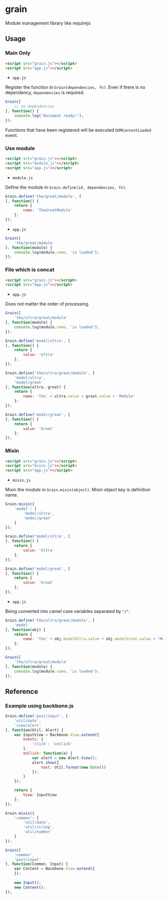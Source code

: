 # grain

Module management library like requirejs  

## Usage

### Main Only

```HTML
<script src="grain.js"></script>
<script src="app.js"></script>
```

* `app.js`

Register the function in `Grain(dependencies, fn)`. Even if there is no dependency, `dependencies` is required.

```Javascript
Grain([
	// no dependencies
], function() {
	console.log('Document ready!');
});
```

Functions that have been registered will be executed `DOMContentLoaded` event.

### Use module

```HTML
<script src="grain.js"></script>
<script src="module.js"></script>
<script src="app.js"></script>
```

* `module.js`

Define the module in `Grain.define(id, dependencies, fn)`.

```Javascript
Grain.define('the/great/module', [
], function() {
	return {
		name: 'TheGreatModule'
	};
});
```

* `app.js`

```Javascript
Grain([
	'the/great/module'
], function(module) {
	console.log(module.name, 'is loaded');
});
```

### File which is concat

```HTML
<script src="grain.js"></script>
<script src="app.js"></script>
```

* `app.js`

Does not matter the order of processing.

```Javascript
Grain([
	'the/ultra/great/module'
], function(module) {
	console.log(module.name, 'is loaded');
});

Grain.define('model/ultra', [
], function() {
	return {
		value: 'Ultra'
	};
});

Grain.define('the/ultra/great/module', [
	'model/ultra',
	'model/great'
], function(ultra, great) {
	return {
		name: 'the' + ultra.value + great.value + 'Module'
	};
});

Grain.define('model/great', [
], function() {
	return {
		value: 'Great'
	};
});
```

### Mixin

```HTML
<script src="grain.js"></script>
<script src="mixin.js"></script>
<script src="app.js"></script>
```

* `mixin.js`

Mixin the module in `Grain.mixin(object)`. Mixin object key is definition name.

```Javascript
Grain.mixin({
	'model': [
		'model/ultra',
		'model/great'
	]
});

Grain.define('model/ultra', [
], function() {
	return {
		value: 'Ultra'
	};
});

Grain.define('model/great', [
], function() {
	return {
		value: 'Great'
	};
});
```

* `app.js`

Being converted into camel case variables separated by `"/"`.

```Javascript
Grain.define('the/ultra/great/module', [
	'model'
], function(obj) {
	return {
		name: 'the' + obj.modelUltra.value + obj.modelGreat.value + 'Module'
	};
});

Grain([
	'the/ultra/great/module'
], function(module) {
	console.log(module.name, 'is loaded');
});
```

## Reference

### Example using backbone.js

```Javascript
Grain.define('post/input', [
	'util/date',
	'view/alert'
], function(Util, Alert) {
	var InputView = Backbone.View.extend({
		events: {
			'click': 'onClick'
		},
		onClick: function(e) {
			var alert = new Alert.View();
			alert.show({
				text: Util.format(new Date())
			});
		}
	});

	return {
		View: InputView
	};
});
```

```Javascript
Grain.mixin({
	'common': [
		'util/date',
		'util/string',
		'util/number'
	]
});
```

```Javascript
Grain([
	'common',
	'post/input'
], function(Common, Input) {
	var Content = Backbone.View.extend({
	});
	
	new Input();
	new Content();
});
```
